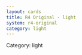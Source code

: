 ```yaml
---
layout: cards
title: R4 Original - light
system: r4-original
category: light
---
```

<div class="alert alert-secondary mb-4"><span class="i18n innerHTML-category">Category: </span><span class="i18n innerHTML-cat-light">light</span></div>
